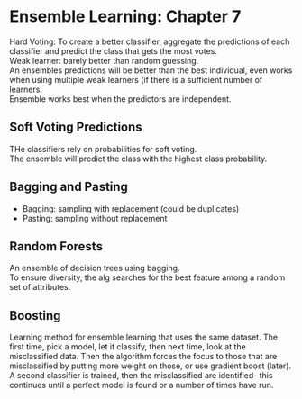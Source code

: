 # Ensemble Learning: Chapter 7
Hard Voting: To create a better classifier, aggregate the predictions of each classifier and predict the class that gets the most votes.<br/>
Weak learner: barely better than random guessing.<br/>
An ensembles predictions will be better than the best individual, even works when using multiple weak learners (if there is a sufficient number of learners.<br/>
Ensemble works best when the predictors are independent.<br/>

## Soft Voting Predictions
THe classifiers rely on probabilities for soft voting.<br/>
The ensemble will predict the class with the highest class probability.<br/>

## Bagging and Pasting
* Bagging: sampling with replacement (could be duplicates)
* Pasting: sampling without replacement

## Random Forests
An ensemble of decision trees using bagging.<br>
To ensure diversity, the alg searches for the best feature among a random set of attributes.

## Boosting
Learning method for ensemble learning that uses the same dataset.  The first time, pick a model,
let it classify, then next time, look at the misclassified data.  Then the algorithm forces the focus to those that 
are misclassified by putting more weight on those, or use gradient boost (later).    A second classifier is trained, then
the misclassified are identified- this continues until a perfect model is found or a number of times have run.
  